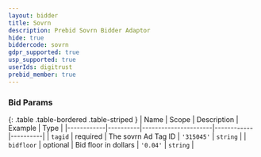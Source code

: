 ```yaml
---
layout: bidder
title: Sovrn
description: Prebid Sovrn Bidder Adaptor
hide: true
biddercode: sovrn
gdpr_supported: true
usp_supported: true
userIds: digitrust
prebid_member: true
---
```




### Bid Params

{: .table .table-bordered .table-striped }
| Name       | Scope    | Description          | Example    | Type     |
|------------|----------|----------------------|------------|----------|
| `tagid`    | required | The sovrn Ad Tag ID  | `'315045'` | `string` |
| `bidfloor` | optional | Bid floor in dollars | `'0.04'`   | `string` |
